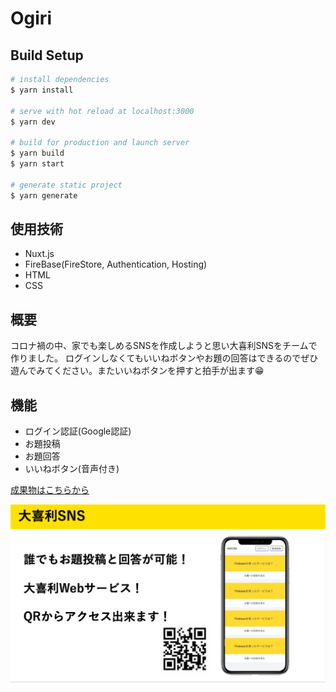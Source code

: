 # Ogiri

## Build Setup

```bash
# install dependencies
$ yarn install

# serve with hot reload at localhost:3000
$ yarn dev

# build for production and launch server
$ yarn build
$ yarn start

# generate static project
$ yarn generate
```
## 使用技術
- Nuxt.js
- FireBase(FireStore, Authentication, Hosting)
- HTML
- CSS

## 概要
コロナ禍の中、家でも楽しめるSNSを作成しようと思い大喜利SNSをチームで作りました。
ログインしなくてもいいねボタンやお題の回答はできるのでぜひ遊んでみてください。またいいねボタンを押すと拍手が出ます😁

## 機能
- ログイン認証(Google認証)
- お題投稿
- お題回答
- いいねボタン(音声付き)

[成果物はこちらから](https://ogiri-73674.web.app/)

![](/images/Ogiri.png)
